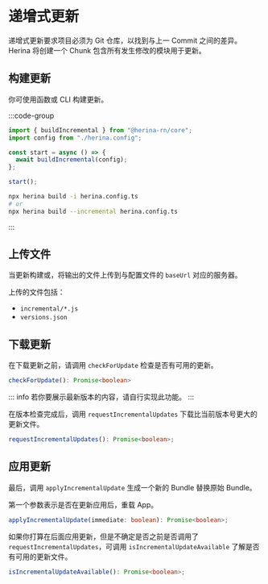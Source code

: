 # 递增式更新

递增式更新要求项目必须为 Git 仓库，以找到与上一 Commit 之间的差异。Herina 将创建一个 Chunk 包含所有发生修改的模块用于更新。

## 构建更新

你可使用函数或 CLI 构建更新。

:::code-group

```typescript [function]
import { buildIncremental } from "@herina-rn/core";
import config from "./herina.config";

const start = async () => {
  await buildIncremental(config);
};

start();
```

```bash [CLI]
npx herina build -i herina.config.ts
# or
npx herina build --incremental herina.config.ts
```

:::

## 上传文件

当更新构建或，将输出的文件上传到与配置文件的 `baseUrl` 对应的服务器。

上传的文件包括：

- `incremental/*.js`
- `versions.json`

## 下载更新

在下载更新之前，请调用 `checkForUpdate` 检查是否有可用的更新。

```typescript
checkForUpdate(): Promise<boolean>
```

::: info
若你要展示最新版本的内容，请自行实现此功能。
:::

在版本检查完成后，调用 `requestIncrementalUpdates` 下载比当前版本号更大的更新文件。

```typescript
requestIncrementalUpdates(): Promise<boolean>;
```

## 应用更新

最后，调用 `applyIncrementalUpdate` 生成一个新的 Bundle 替换原始 Bundle。

第一个参数表示是否在更新应用后，重载 App。

```typescript
applyIncrementalUpdate(immediate: boolean): Promise<boolean>;
```

如果你打算在后面应用更新，但是不确定是否之前是否调用了 `requestIncrementalUpdates`，可调用 `isIncrementalUpdateAvailable` 了解是否有可用的更新文件。

```typescript
isIncrementalUpdateAvailable(): Promise<boolean>;
```
